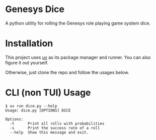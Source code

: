 # Genesys Dice
A python utility for rolling the Genesys role playing game system dice.

# Installation
This project uses [uv](https://docs.astral.sh/uv/) as its package manager and runner.  You can also figure it out yourself.

Otherwise, just clone the repo and follow the usages below.

# CLI (non TUI) Usage
```
$ uv run dice.py --help
Usage: dice.py [OPTIONS] DICE

Options:
  -t      Print all rolls with probabilities
  -s      Print the success rate of a roll
  --help  Show this message and exit.
```
